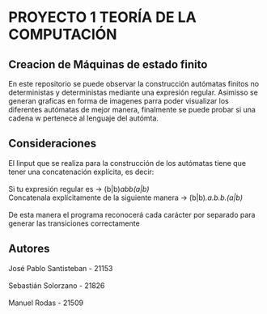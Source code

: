 # PROYECTO 1 TEORÍA DE LA COMPUTACIÓN 

## Creacion de Máquinas de estado finito
En este repositorio se puede observar la construcción autómatas finitos no deterministas y deterministas mediante una expresión regular. Asimisso se generan graficas en forma de imagenes parra poder visualizar los diferentes autómatas de mejor manera, finalmente se puede probar si una cadena w  pertenece al lenguaje del autómta.

## Consideraciones
El linput que se realiza para la construcción de los autómatas tiene que tener una concatenación explícita, es decir:
<br>
<br>
Si tu expresión regular es -> (b|b)*abb(a|b)*
<br>
Concatenala explícitamente de la siguiente manera -> (b|b)*.a.b.b.(a|b)*
<br>
<br>
De esta manera el programa reconocerá cada carácter por separado para generar las transiciones correctamente

## Autores 
José Pablo Santisteban - 21153
<br>
<br>
Sebastián Solorzano - 21826
<br>
<br>
Manuel Rodas - 21509
